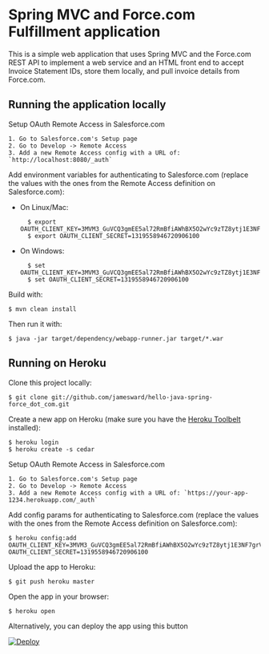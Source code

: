 # Spring MVC and Force.com Fulfillment application

This is a simple web application that uses Spring MVC and the Force.com REST API to implement a web service and an HTML front end to accept Invoice Statement IDs, store them locally, and pull invoice details from Force.com.

## Running the application locally

Setup OAuth Remote Access in Salesforce.com

    1. Go to Salesforce.com's Setup page
    2. Go to Develop -> Remote Access
    3. Add a new Remote Access config with a URL of: `http://localhost:8080/_auth`

Add environment variables for authenticating to Salesforce.com (replace the values with the ones from the Remote Access definition on Salesforce.com):

- On Linux/Mac:

        $ export OAUTH_CLIENT_KEY=3MVM3_GuVCQ3gmEE5al72RmBfiAWhBX5O2wYc9zTZ8ytj1E3NF7grV_G99OxTyEcY71Tc46TOvzK_rzoyYYPk
        $ export OAUTH_CLIENT_SECRET=1319558946720906100

- On Windows:

        $ set OAUTH_CLIENT_KEY=3MVM3_GuVCQ3gmEE5al72RmBfiAWhBX5O2wYc9zTZ8ytj1E3NF7grV_G99OxTyEcY71Tc46TOvzK_rzoyYYPk
        $ set OAUTH_CLIENT_SECRET=1319558946720906100

Build with:

    $ mvn clean install

Then run it with:

    $ java -jar target/dependency/webapp-runner.jar target/*.war


## Running on Heroku

Clone this project locally:

    $ git clone git://github.com/jamesward/hello-java-spring-force_dot_com.git

Create a new app on Heroku (make sure you have the [Heroku Toolbelt](http://toolbelt.heroku.com) installed):

    $ heroku login
    $ heroku create -s cedar

Setup OAuth Remote Access in Salesforce.com

    1. Go to Salesforce.com's Setup page
    2. Go to Develop -> Remote Access
    3. Add a new Remote Access config with a URL of: `https://your-app-1234.herokuapp.com/_auth`

Add config params for authenticating to Salesforce.com (replace the values with the ones from the Remote Access definition on Salesforce.com):

    $ heroku config:add OAUTH_CLIENT_KEY=3MVM3_GuVCQ3gmEE5al72RmBfiAWhBX5O2wYc9zTZ8ytj1E3NF7grV_G99OxTyEcY71Tc46TOvzK_rzoyYYPk OAUTH_CLIENT_SECRET=1319558946720906100

Upload the app to Heroku:

    $ git push heroku master

Open the app in your browser:

    $ heroku open

Alternatively, you can deploy the app using this button

<a href="https://heroku.com/deploy?template=https://github.com/Karanraj/spring-mvc-fulfillment-full">
  <img src="https://www.herokucdn.com/deploy/button.png" alt="Deploy">
</a>
